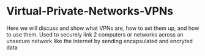 # Virtual-Private-Networks-VPNs
Here we will discuss and show what VPNs are, how to set them up, and how to use them. 
Used to securely link 2 computers or networks across an unsecure network like the internet by sending encapsulated and encryted data
